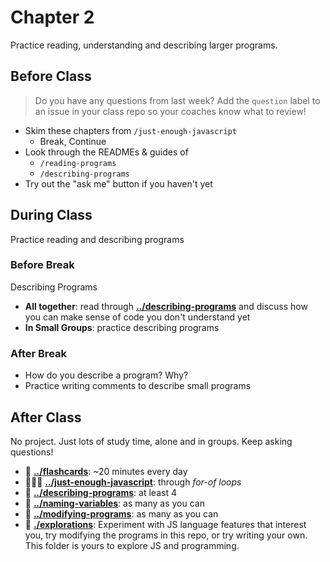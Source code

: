 # Chapter 2

Practice reading, understanding and describing larger programs.

## Before Class

> Do you have any questions from last week? Add the `question` label to an issue
> in your class repo so your coaches know what to review!

- Skim these chapters from `/just-enough-javascript`
  - Break, Continue
- Look through the READMEs & guides of
  - `/reading-programs`
  - `/describing-programs`
- Try out the "ask me" button if you haven't yet

## During Class

Practice reading and describing programs

### Before Break

Describing Programs

- **All together**: read through
  **[../describing-programs](../describing-programs)** and discuss how you can
  make sense of code you don't understand yet
- **In Small Groups**: practice describing programs

### After Break

- How do you describe a program? Why?
- Practice writing comments to describe small programs

## After Class

No project. Just lots of study time, alone and in groups. Keep asking questions!

- 🥚 **[../flashcards](../flashcards)**: ~20 minutes every day
- 🥚🐣🐥 **[../just-enough-javascript](../just-enough-javascript)**: through
  _for-of loops_
- 🐣 **[../describing-programs](../describing-programs)**: at least 4
- 🐣 **[../naming-variables](../naming-variables)**: as many as you can
- 🐥 **[../modifying-programs](../modifying-programs)**: as many as you can
- 🐔 **[./explorations](./explorations)**: Experiment with JS language features
  that interest you, try modifying the programs in this repo, or try writing
  your own. This folder is yours to explore JS and programming.
